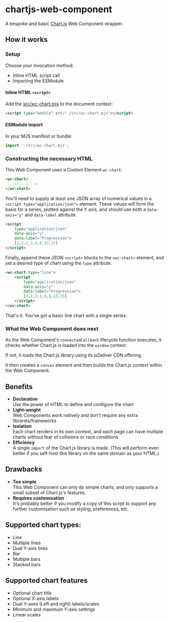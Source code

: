 # chartjs-web-component

A bespoke and basic [Chart.js](https://www.chartjs.org/docs/latest/) Web Component wrapper.

## How it works

### Setup

Choose your invocation method:

- Inline HTML script call
- Importing the ESModule

#### Inline HTML `<script>`

Add the [src/wc-chart.mjs](./src/wc-chart.mjs) to the document context:

```html
<script type="module" src="./src/wc-chart.mjs"></script>
```

#### ESModule import

In your MJS manifest or bundle:

```javascript
import './src/wc-chart.mjs';
```

### Constructing the necessary HTML

This Web Component uses a Custom Element `wc-chart`:

```html
<wc-chart>
	<!-- … -->
</wc-chart>
```

You'll need to supply at least one JSON array of numerical values in a `<script type="application/json">` element. These values will form the basis for a series, plotted against the Y axis, and should use both a `data-axis="y"` and `data-label` attribute.

```html
<script
	type="application/json"
	data-axis="y"
	data-label="Progression">
	[1,1,2,3,5,8,13,21]
</script>
```

Finally, append these JSON `<script>` blocks to the `<wc-chart>` element, and set a desired type of chart using the `type` attribute.

```html
<wc-chart type="line">
	<script
		type="application/json"
		data-axis="y"
		data-label="Progression">
		[1,1,2,3,5,8,13,21]
	</script>
</wc-chart>
```

That's it. You've got a basic line chart with a single series.

### What the Web Component does next

As the Web Component's `connectedCallback` lifecycle function executes, it checks whether Chart.js is loaded into the `window` context.

If not, it loads the Chart.js library using its jsDeliver CDN offering.

It then creates a `canvas` element and then builds the Chart.js context within the Web Component.

## Benefits

- **Declarative**\
  Use the power of HTML to define and configure the chart
- **Light-weight**\
	Web Components work natively and don't require any extra libraries/frameworks
- **Isolation**\
	Each chart renders in its own context, and each page can have multiple charts without fear of collisions or race conditions
- **Efficiency**\
	A single `import` of the Chart.js library is made. (This will perform even better if you self-host this library on the same domain as your HTML.)

## Drawbacks

- **Too simple**\
	This Web Component can only do simple charts, and only supports a small subset of Chart.js's features.
- **Requires customisation**\
	It's probably better if you modify a copy of this script to support any further customisation such as styling, preferences, etc.

## Supported chart types:

- Line
- Multiple lines
- Dual Y-axis lines
- Bar
- Multiple bars
- Stacked bars

## Supported chart features

- Optional chart title
- Optional X-axis labels
- Dual Y-axes (Left and right) labels/scales
- Minimum and maximum Y-axis settings
- Linear scales
